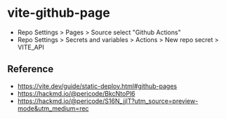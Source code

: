 # vite-github-page

- Repo Settings > Pages > Source select "Github Actions"
- Repo Settings > Secrets and variables > Actions > New repo secret > VITE_API


## Reference
- https://vite.dev/guide/static-deploy.html#github-pages
- https://hackmd.io/@pericode/BkcNtoPl6
- https://hackmd.io/@pericode/S16N_jjlT?utm_source=preview-mode&utm_medium=rec

